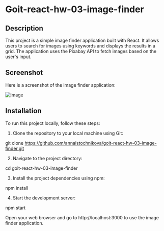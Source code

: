 # Goit-react-hw-03-image-finder

## Description

This project is a simple image finder application built with React. It allows users to search for images using keywords and displays the results in a grid. The application uses the Pixabay API to fetch images based on the user's input.

## Screenshot
Here is a screenshot of the image finder application:

![image](https://github.com/AnnaIstochnikova/goit-react-hw-03-image-finder/assets/122437399/86af0775-f11a-4145-83e1-44c5ec24abd0)

## Installation
To run this project locally, follow these steps:

1. Clone the repository to your local machine using Git:

git clone https://github.com/annaistochnikova/goit-react-hw-03-image-finder.git

2. Navigate to the project directory:

cd goit-react-hw-03-image-finder

3. Install the project dependencies using npm:

npm install

4. Start the development server:
 
npm start

Open your web browser and go to http://localhost:3000 to use the image finder application.
